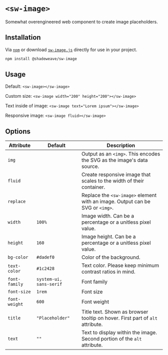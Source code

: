 # `<sw-image>`

Somewhat overengineered web component to create image placeholders.

## Installation
Via [`npm`](https://www.npmjs.com/package/@shadeweave/sw-image) or download [`sw-image.js`](./sw-image.js) directly for use in your project.

```sh
npm install @shadeweave/sw-image
```

## Usage
Default:
`<sw-image></sw-image>`

Custom size:
`<sw-image width="200" height="200"></sw-image>`

Text inside of image:
`<sw-image text="Lorem ipsum"></sw-image>`

Responsive image:
`<sw-image fluid></sw-image>`

## Options
| Attribute | Default | Description |
|-|-|-|
| `img` | | Output as an `<img>`.  This encodes the SVG as the image's data source. |
| `fluid` | | Create responsive image that scales to the width of their container. |
| `replace` | | Replace the `<sw-image>` element with an image. Output can be SVG or `<img>`. |
| `width` | `100%` | Image width.  Can be a percentage or a unitless pixel value. |
| `height` | `160` | Image height. Can be a percentage  or a unitless pixel value. |
| `bg-color` | `#dadef0` | Color of the background. |
| `text-color` | `#1c2428` | Text color.  Please keep minimum contrast ratios in mind. |
| `font-family` | `system-ui, sans-serif` | Font family |
| `font-size` | `1rem` | Font size |
| `font-weight` | `600` | Font weight |
| `title` | `"Placeholder"` | Title text.  Shown as browser tooltip on hover. First part of `alt` attribute. |
| `text` | `""` | Text to display within the image. Second portion of the `alt` attribute.  |

